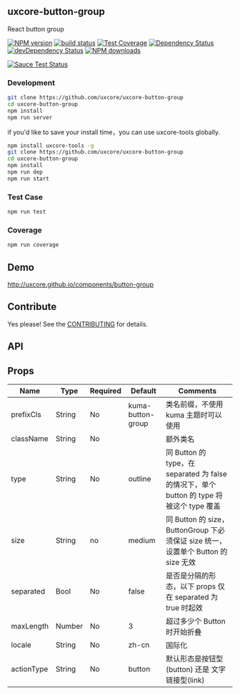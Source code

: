 ## uxcore-button-group

React button group

[![NPM version][npm-image]][npm-url]
[![build status][travis-image]][travis-url]
[![Test Coverage][coveralls-image]][coveralls-url]
[![Dependency Status][dep-image]][dep-url]
[![devDependency Status][devdep-image]][devdep-url] 
[![NPM downloads][downloads-image]][npm-url]

[![Sauce Test Status][sauce-image]][sauce-url]

[npm-image]: http://img.shields.io/npm/v/uxcore-button-group.svg?style=flat-square
[npm-url]: http://npmjs.org/package/uxcore-button-group
[travis-image]: https://img.shields.io/travis/uxcore/uxcore-button-group.svg?style=flat-square
[travis-url]: https://travis-ci.org/uxcore/uxcore-button-group
[coveralls-image]: https://img.shields.io/coveralls/uxcore/uxcore-button-group.svg?style=flat-square
[coveralls-url]: https://coveralls.io/r/uxcore/uxcore-button-group?branch=master
[dep-image]: http://img.shields.io/david/uxcore/uxcore-button-group.svg?style=flat-square
[dep-url]: https://david-dm.org/uxcore/uxcore-button-group
[devdep-image]: http://img.shields.io/david/dev/uxcore/uxcore-button-group.svg?style=flat-square
[devdep-url]: https://david-dm.org/uxcore/uxcore-button-group#info=devDependencies
[downloads-image]: https://img.shields.io/npm/dm/uxcore-button-group.svg
[sauce-image]: https://saucelabs.com/browser-matrix/uxcore-button-group.svg
[sauce-url]: https://saucelabs.com/u/uxcore-button-group


### Development

```sh
git clone https://github.com/uxcore/uxcore-button-group
cd uxcore-button-group
npm install
npm run server
```

if you'd like to save your install time，you can use uxcore-tools globally.

```sh
npm install uxcore-tools -g
git clone https://github.com/uxcore/uxcore-button-group
cd uxcore-button-group
npm install
npm run dep
npm run start
```

### Test Case

```sh
npm run test
```

### Coverage

```sh
npm run coverage
```

## Demo

http://uxcore.github.io/components/button-group

## Contribute

Yes please! See the [CONTRIBUTING](https://github.com/uxcore/uxcore/blob/master/CONTRIBUTING.md) for details.

## API

## Props

| Name | Type | Required | Default | Comments |
|---|---|---|---|---|
| prefixCls | String | No | kuma-button-group | 类名前缀，不使用 kuma 主题时可以使用 |
| className | String | No | | 额外类名 |
| type | String | No | outline | 同 Button 的 type，在 separated 为 false 的情况下，单个 button 的 type 将被这个 type 覆盖 |
| size | String | no | medium | 同 Button 的 size，ButtonGroup 下必须保证 size 统一，设置单个 Button 的 size 无效 |
| separated | Bool | No | false | 是否是分隔的形态，以下 props 仅在 separated 为 true 时起效 | 
| maxLength | Number | No | 3 | 超过多少个 Button 时开始折叠 |
| locale | String | No | zh-cn | 国际化 |
| actionType | String | No | button | 默认形态是按钮型(button) 还是 文字链接型(link) |
